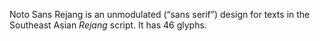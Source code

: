 Noto Sans Rejang is an unmodulated (“sans serif”) design for texts in the Southeast Asian _Rejang_ script. It has 46 glyphs.